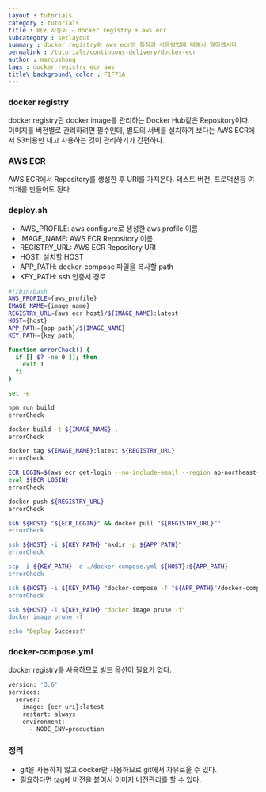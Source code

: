 ```yaml
---
layout : tutorials
category : tutorials
title : 배포 자동화 - docker registry + aws ecr
subcategory : setlayout
summary : docker registry와 aws ecr의 특징과 사용방법에 대해서 알아봅시다
permalink : /tutorials/continuous-delivery/docker-ecr
author : marcushong
tags : docker_registry ecr aws
title\_background\_color : F1F71A
---
```


### docker registry
docker registry란 docker image를 관리하는 Docker Hub같은 Repository이다.
이미지를 버전별로 관리하려면 필수인데, 별도의 서버를 설치하기 보다는 
AWS ECR에서 S3비용만 내고 사용하는 것이 관리하기가 간편하다.

### AWS ECR
AWS ECR에서 Repository를 생성한 후 URI를 가져온다.
테스트 버전, 프로덕션등 여러개를 만들어도 된다.

### deploy.sh
* AWS_PROFILE: aws configure로 생성한 aws profile 이름
* IMAGE_NAME: AWS ECR Repository 이름
* REGISTRY_URL: AWS ECR Repository URI
* HOST: 설치할 HOST
* APP_PATH: docker-compose 파일을 복사할 path
* KEY_PATH: ssh 인증서 경로

```sh
#!/bin/bash
AWS_PROFILE={aws_profile}
IMAGE_NAME={image_name}
REGISTRY_URL={aws ecr host}/${IMAGE_NAME}:latest
HOST={host}
APP_PATH={app path}/${IMAGE_NAME}
KEY_PATH={key path}

function errorCheck() {
  if [[ $? -ne 0 ]]; then
    exit 1
  fi
}

set -e

npm run build
errorCheck

docker build -t ${IMAGE_NAME} .
errorCheck

docker tag ${IMAGE_NAME}:latest ${REGISTRY_URL}
errorCheck

ECR_LOGIN=$(aws ecr get-login --no-include-email --region ap-northeast-2 --profile ${AWS_PROFILE})
eval ${ECR_LOGIN}
errorCheck

docker push ${REGISTRY_URL}
errorCheck

ssh ${HOST} "${ECR_LOGIN}" && docker pull "${REGISTRY_URL}""
errorCheck

ssh ${HOST} -i ${KEY_PATH} "mkdir -p ${APP_PATH}"
errorCheck

scp -i ${KEY_PATH} -d ./docker-compose.yml ${HOST}:${APP_PATH}
errorCheck

ssh ${HOST} -i ${KEY_PATH} "docker-compose -f "${APP_PATH}"/docker-compose.yml -p ${IMAGE_NAME} up -d --remove-orphans"
errorCheck

ssh ${HOST} -i ${KEY_PATH} "docker image prune -f"
docker image prune -f

echo "Deploy Success!"

```

### docker-compose.yml
docker registry를 사용하므로 빌드 옵션이 필요가 없다.

```dockerfile
version: '3.6'
services:
  server:
    image: {ecr uri}:latest
    restart: always
    environment:
      - NODE_ENV=production
```

### 정리
* git을 사용하지 않고 docker만 사용하므로 git에서 자유로울 수 있다.
* 필요하다면 tag에 버전을 붙여서 이미지 버전관리를 할 수 있다.

